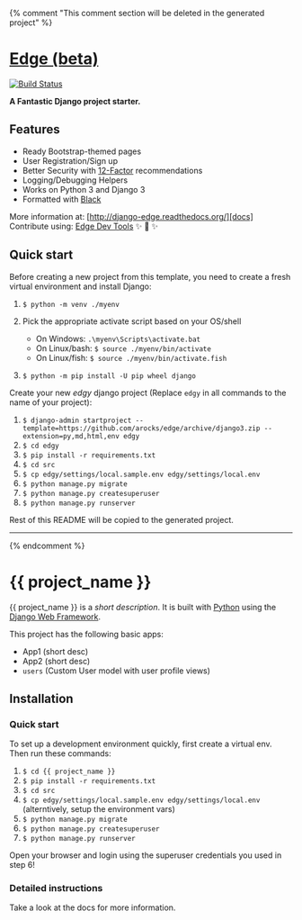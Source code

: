 {% comment "This comment section will be deleted in the generated project" %}

# [Edge (beta)][docs]

[![Build Status](https://travis-ci.org/arocks/edge.svg?branch=django3)](https://travis-ci.org/arocks/edge)

**A Fantastic Django project starter.**

## Features

* Ready Bootstrap-themed pages
* User Registration/Sign up
* Better Security with [12-Factor](http://12factor.net/) recommendations
* Logging/Debugging Helpers
* Works on Python 3 and Django 3
* Formatted with [Black](https://github.com/ambv/black)

More information at: [http://django-edge.readthedocs.org/][docs]
Contribute using: [Edge Dev Tools](https://github.com/arocks/edge-devtools)  ✨ 🍰 ✨

[docs]: http://django-edge.readthedocs.org/

## Quick start

Before creating a new project from this template, you need to create a fresh virtual environment and install Django:

1. `$ python -m venv ./myenv`
2.  Pick the appropriate activate script based on your OS/shell
    *  On Windows: `.\myenv\Scripts\activate.bat` 
    *  On Linux/bash: `$ source ./myenv/bin/activate`
    *  On Linux/fish: `$ source ./myenv/bin/activate.fish`
    
3. `$ python -m pip install -U pip wheel django`

Create your new _edgy_ django project (Replace `edgy` in all commands to the name of your project):

1. `$ django-admin startproject --template=https://github.com/arocks/edge/archive/django3.zip --extension=py,md,html,env edgy`
2. `$ cd edgy`
3. `$ pip install -r requirements.txt `
4. `$ cd src`
5. `$ cp edgy/settings/local.sample.env edgy/settings/local.env`
6. `$ python manage.py migrate`
7. `$ python manage.py createsuperuser`
8. `$ python manage.py runserver`


Rest of this README will be copied to the generated project.

--------------------------------------------------------------------------------------------

{% endcomment %}

# {{ project_name }}

{{ project_name }} is a _short description_. It is built with [Python][0] using the [Django Web Framework][1].

This project has the following basic apps:

* App1 (short desc)
* App2 (short desc)
* `users` (Custom User model with user profile views)

## Installation

### Quick start

To set up a development environment quickly, first create a virtual env. Then run these commands:

1. `$ cd {{ project_name }}`
2. `$ pip install -r requirements.txt `
3. `$ cd src`
4. `$ cp edgy/settings/local.sample.env edgy/settings/local.env` (alterntively, setup the environment vars)
5. `$ python manage.py migrate`
6. `$ python manage.py createsuperuser`
7. `$ python manage.py runserver`

Open your browser and login using the superuser credentials you used in step 6!

### Detailed instructions

Take a look at the docs for more information.

[0]: https://www.python.org/
[1]: https://www.djangoproject.com/
